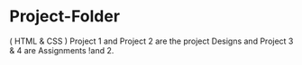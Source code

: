# Project-Folder
( HTML &amp; CSS ) Project 1 and Project 2 are the project Designs and Project 3 & 4 are Assignments !and 2.
